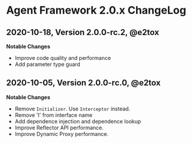 # Agent Framework 2.0.x ChangeLog

## 2020-10-18, Version 2.0.0-rc.2, @e2tox

**Notable Changes**

- Improve code quality and performance
- Add parameter type guard

## 2020-10-05, Version 2.0.0-rc.0, @e2tox

**Notable Changes**

- Remove `Initializer`. Use `Interceptor` instead.
- Remove 'I' from interface name
- Add dependence injection and dependence lookup
- Improve Reflector API performance.
- Improve Dynamic Proxy performance.
